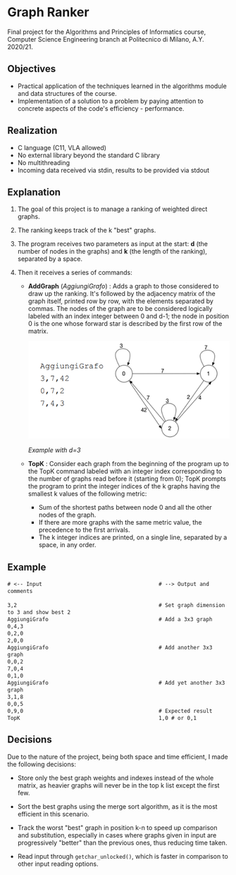 # Graph Ranker

Final project for the Algorithms and Principles of Informatics course, Computer Science Engineering branch at Politecnico di Milano, A.Y. 2020/21.

## Objectives

- Practical application of the techniques learned in the algorithms module and data structures of the course.
- Implementation of a solution to a problem by paying attention to concrete aspects of the code's efficiency - performance.

## Realization

- C language (C11, VLA allowed)
- No external library beyond the standard C library
- No multithreading
- Incoming data received via stdin, results to be provided via stdout

## Explanation

1. The goal of this project is to manage a ranking of weighted direct graphs.
2. The ranking keeps track of the k "best" graphs.
3. The program receives two parameters as input at the start: **d** (the number of nodes in the graphs) and **k** (the length of the ranking), separated by a space.
4. Then it receives a series of commands:

   - **AddGraph** (*AggiungiGrafo*) : Adds a graph to those considered to draw up the ranking. It's followed by the adjacency matrix of the graph itself, printed row by row, with the elements separated by commas. The nodes of the graph are to be considered logically labeled with an index integer between 0 and d-1; the node in position 0 is the one whose forward star is described by the first row of the matrix.

        ![Graph](assets/graph.png)

        *Example with d=3*
   - **TopK** : Consider each graph from the beginning of the program up to the TopK command
labeled with an integer index corresponding to the number of graphs read
before it (starting from 0); TopK prompts the program to print the integer indices of the k graphs having the smallest k values ​​of the following metric:

        - Sum of the shortest paths between node 0 and all the other nodes of the graph.
        - If there are more graphs with the same metric value, the precedence to the first arrivals.
        - The k integer indices are printed, on a single line, separated by a space, in any order.

## Example

```
# <-- Input                                     # --> Output and comments

3,2                                             # Set graph dimension to 3 and show best 2
AggiungiGrafo                                   # Add a 3x3 graph
0,4,3
0,2,0
2,0,0
AggiungiGrafo                                   # Add another 3x3 graph
0,0,2
7,0,4
0,1,0
AggiungiGrafo                                   # Add yet another 3x3 graph
3,1,8
0,0,5
0,9,0                                           # Expected result
TopK                                            1,0 # or 0,1
```

## Decisions

Due to the nature of the project, being both space and time efficient, I made the following decisions:

- Store only the best graph weights and indexes instead of the whole matrix, as heavier graphs will never be in the top k list except the first few.

- Sort the best graphs using the merge sort algorithm, as it is the most efficient in this scenario.

- Track the worst "best" graph in position k-n to speed up comparison and substitution, especially in cases where graphs given in input are progressively "better" than the previous ones, thus reducing time taken.

- Read input through `getchar_unlocked()`, which is faster in comparison to other input reading options.
